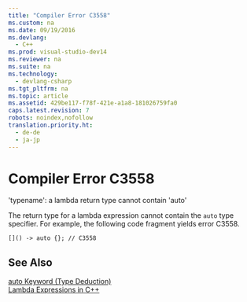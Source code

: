 ```yaml
---
title: "Compiler Error C3558"
ms.custom: na
ms.date: 09/19/2016
ms.devlang: 
  - C++
ms.prod: visual-studio-dev14
ms.reviewer: na
ms.suite: na
ms.technology: 
  - devlang-csharp
ms.tgt_pltfrm: na
ms.topic: article
ms.assetid: 429be117-f78f-421e-a1a8-181026759fa0
caps.latest.revision: 7
robots: noindex,nofollow
translation.priority.ht: 
  - de-de
  - ja-jp
---
```

# Compiler Error C3558
'typename': a lambda return type cannot contain 'auto'  
  
 The return type for a lambda expression cannot contain the `auto` type specifier. For example, the following code fragment yields error C3558.  
  
```  
[]() -> auto {}; // C3558  
```  
  
## See Also  
 [auto Keyword (Type Deduction)](../vs140/auto--C---.md)   
 [Lambda Expressions in C++](../vs140/Lambda-Expressions-in-C--.md)